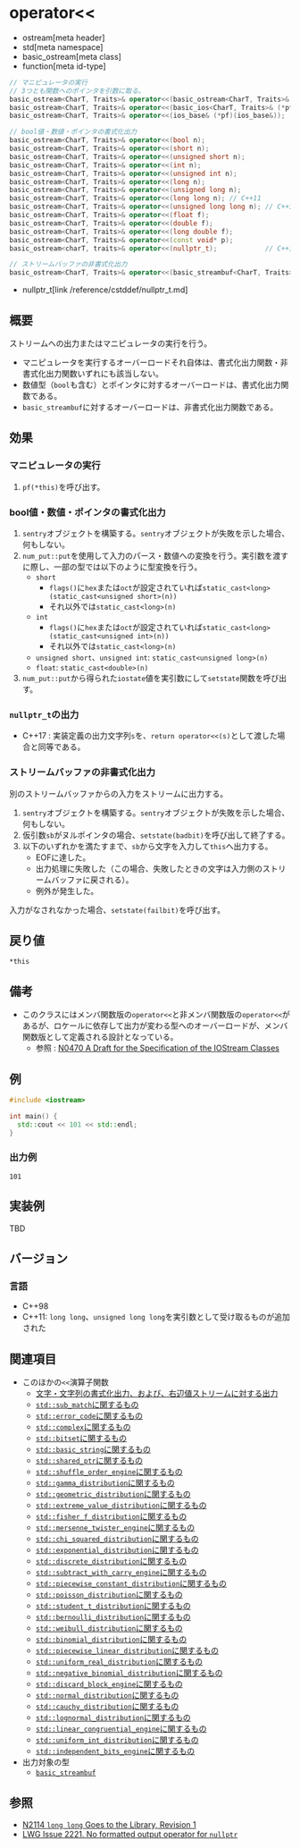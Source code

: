 # operator<<
* ostream[meta header]
* std[meta namespace]
* basic_ostream[meta class]
* function[meta id-type]

```cpp
// マニピュレータの実行
// 3つとも関数へのポインタを引数に取る。
basic_ostream<CharT, Traits>& operator<<(basic_ostream<CharT, Traits>& (*pf)(basic_ostream<CharT, Traits>&));
basic_ostream<CharT, Traits>& operator<<(basic_ios<CharT, Traits>& (*pf)(basic_ios<CharT, Traits>&));
basic_ostream<CharT, Traits>& operator<<(ios_base& (*pf)(ios_base&));

// bool値・数値・ポインタの書式化出力
basic_ostream<CharT, Traits>& operator<<(bool n);
basic_ostream<CharT, Traits>& operator<<(short n);
basic_ostream<CharT, Traits>& operator<<(unsigned short n);
basic_ostream<CharT, Traits>& operator<<(int n);
basic_ostream<CharT, Traits>& operator<<(unsigned int n);
basic_ostream<CharT, Traits>& operator<<(long n);
basic_ostream<CharT, Traits>& operator<<(unsigned long n);
basic_ostream<CharT, Traits>& operator<<(long long n); // C++11
basic_ostream<CharT, Traits>& operator<<(unsigned long long n); // C++11
basic_ostream<CharT, Traits>& operator<<(float f);
basic_ostream<CharT, Traits>& operator<<(double f);
basic_ostream<CharT, Traits>& operator<<(long double f);
basic_ostream<CharT, Traits>& operator<<(const void* p);
basic_ostream<charT, traits>& operator<<(nullptr_t);            // C++17

// ストリームバッファの非書式化出力
basic_ostream<CharT, Traits>& operator<<(basic_streambuf<CharT, Traits>* sb);
```
* nullptr_t[link /reference/cstddef/nullptr_t.md]

## 概要

ストリームへの出力またはマニピュレータの実行を行う。

- マニピュレータを実行するオーバーロードそれ自体は、書式化出力関数・非書式化出力関数いずれにも該当しない。
- 数値型（`bool`も含む）とポインタに対するオーバーロードは、書式化出力関数である。
- `basic_streambuf`に対するオーバーロードは、非書式化出力関数である。

## 効果

### マニピュレータの実行

1. `pf(*this)`を呼び出す。

### bool値・数値・ポインタの書式化出力

1. `sentry`オブジェクトを構築する。`sentry`オブジェクトが失敗を示した場合、何もしない。
1. `num_put::put`を使用して入力のパース・数値への変換を行う。実引数を渡すに際し、一部の型では以下のように型変換を行う。
	- `short`
		- `flags()`に`hex`または`oct`が設定されていれば`static_cast<long>(static_cast<unsigned short>(n))`
		- それ以外では`static_cast<long>(n)`
	- `int`
		- `flags()`に`hex`または`oct`が設定されていれば`static_cast<long>(static_cast<unsigned int>(n))`
		- それ以外では`static_cast<long>(n)`
	- `unsigned short`、`unsigned int`: `static_cast<unsigned long>(n)`
	- `float`: `static_cast<double>(n)`
1. `num_put::put`から得られた`iostate`値を実引数にして`setstate`関数を呼び出す。


### `nullptr_t`の出力

- C++17 : 実装定義の出力文字列`s`を、`return operator<<(s)`として渡した場合と同等である。


### ストリームバッファの非書式化出力

別のストリームバッファからの入力をストリームに出力する。

1. `sentry`オブジェクトを構築する。`sentry`オブジェクトが失敗を示した場合、何もしない。
1. 仮引数`sb`がヌルポインタの場合、`setstate(badbit)`を呼び出して終了する。
1. 以下のいずれかを満たすまで、`sb`から文字を入力して`this`へ出力する。
	- EOFに達した。
	- 出力処理に失敗した（この場合、失敗したときの文字は入力側のストリームバッファに戻される）。
	- 例外が発生した。

入力がなされなかった場合、`setstate(failbit)`を呼び出す。


## 戻り値

`*this`


## 備考

- このクラスにはメンバ関数版の`operator<<`と非メンバ関数版の`operator<<`があるが、ロケールに依存して出力が変わる型へのオーバーロードが、メンバ関数版として定義される設計となっている。
    - 参照 : [N0470 A Draft for the Specification of the IOStream Classes](http://www.open-std.org/jtc1/sc22/wg21/docs/papers/1994/N0470.asc)


## 例
```cpp example
#include <iostream>

int main() {
  std::cout << 101 << std::endl;
}
```

### 出力例
```
101
```

## 実装例
TBD

## バージョン
### 言語
- C++98
- C++11: `long long`、`unsigned long long`を実引数として受け取るものが追加された


## 関連項目

- このほかの`<<`演算子関数
	- [文字・文字列の書式化出力、および、右辺値ストリームに対する出力](op_ostream_free.md)
	- [`std::sub_match`に関するもの](../../regex/sub_match/op_ostream.md)
	- [`std::error_code`に関するもの](../../system_error/error_code/op_ostream.md)
	- [`std::complex`に関するもの](../../complex/op_ostream.md)
	- [`std::bitset`に関するもの](../../bitset/bitset/op_ostream.md)
	- [`std::basic_string`に関するもの](../../string/basic_string/op_ostream.md)
	- [`std::shared_ptr`に関するもの](../../memory/shared_ptr/op_ostream.md)
	- [`std::shuffle_order_engine`に関するもの](../../random/shuffle_order_engine/op_ostream.md)
	- [`std::gamma_distribution`に関するもの](../../random/gamma_distribution/op_ostream.md)
	- [`std::geometric_distribution`に関するもの](../../random/geometric_distribution/op_ostream.md)
	- [`std::extreme_value_distribution`に関するもの](../../random/extreme_value_distribution/op_ostream.md)
	- [`std::fisher_f_distribution`に関するもの](../../random/fisher_f_distribution/op_ostream.md)
	- [`std::mersenne_twister_engine`に関するもの](../../random/mersenne_twister_engine/op_ostream.md)
	- [`std::chi_squared_distribution`に関するもの](../../random/chi_squared_distribution/op_ostream.md)
	- [`std::exponential_distribution`に関するもの](../../random/exponential_distribution/op_ostream.md)
	- [`std::discrete_distribution`に関するもの](../../random/discrete_distribution/op_ostream.md)
	- [`std::subtract_with_carry_engine`に関するもの](../../random/subtract_with_carry_engine/op_ostream.md)
	- [`std::piecewise_constant_distribution`に関するもの](../../random/piecewise_constant_distribution/op_ostream.md)
	- [`std::poisson_distribution`に関するもの](../../random/poisson_distribution/op_ostream.md)
	- [`std::student_t_distribution`に関するもの](../../random/student_t_distribution/op_ostream.md)
	- [`std::bernoulli_distribution`に関するもの](../../random/bernoulli_distribution/op_ostream.md)
	- [`std::weibull_distribution`に関するもの](../../random/weibull_distribution/op_ostream.md)
	- [`std::binomial_distribution`に関するもの](../../random/binomial_distribution/op_ostream.md)
	- [`std::piecewise_linear_distribution`に関するもの](../../random/piecewise_linear_distribution/op_ostream.md)
	- [`std::uniform_real_distribution`に関するもの](../../random/uniform_real_distribution/op_ostream.md)
	- [`std::negative_binomial_distribution`に関するもの](../../random/negative_binomial_distribution/op_ostream.md)
	- [`std::discard_block_engine`に関するもの](../../random/discard_block_engine/op_ostream.md)
	- [`std::normal_distribution`に関するもの](../../random/normal_distribution/op_ostream.md)
	- [`std::cauchy_distribution`に関するもの](../../random/cauchy_distribution/op_ostream.md)
	- [`std::lognormal_distribution`に関するもの](../../random/lognormal_distribution/op_ostream.md)
	- [`std::linear_congruential_engine`に関するもの](../../random/linear_congruential_engine/op_ostream.md)
	- [`std::uniform_int_distribution`に関するもの](../../random/uniform_int_distribution/op_ostream.md)
	- [`std::independent_bits_engine`に関するもの](../../random/independent_bits_engine/op_ostream.md)
- 出力対象の型
	- [`basic_streambuf`](../../streambuf/basic_streambuf.md)


## 参照
- [N2114 `long long` Goes to the Library, Revision 1](http://www.open-std.org/jtc1/sc22/wg21/docs/papers/2006/n2114.html)
- [LWG Issue 2221. No formatted output operator for `nullptr`](https://wg21.cmeerw.net/lwg/issue2221)
